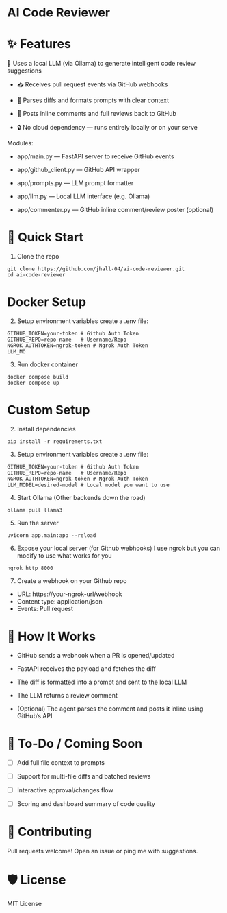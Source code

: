 # AI Code Reviewer

# ✨ Features
🧠 Uses a local LLM (via Ollama) to generate intelligent code review suggestions

- 📥 Receives pull request events via GitHub webhooks

- 🧾 Parses diffs and formats prompts with clear context

- 💬 Posts inline comments and full reviews back to GitHub

- 🔒 No cloud dependency — runs entirely locally or on your serve

Modules:

- app/main.py — FastAPI server to receive GitHub events

- app/github_client.py — GitHub API wrapper

- app/prompts.py — LLM prompt formatter

- app/llm.py — Local LLM interface (e.g. Ollama)

- app/commenter.py — GitHub inline comment/review poster (optional)

# 🚀 Quick Start
1. Clone the repo
```
git clone https://github.com/jhall-04/ai-code-reviewer.git
cd ai-code-reviewer
```
# Docker Setup
2. Setup environment variables
create a .env file:
```
GITHUB_TOKEN=your-token # Github Auth Token
GITHUB_REPO=repo-name   # Username/Repo
NGROK_AUTHTOKEN=ngrok-token # Ngrok Auth Token
LLM_MO
```
3. Run docker container
```
docker compose build
docker compose up
```
# Custom Setup
2. Install dependencies
```
pip install -r requirements.txt
```
3. Setup environment variables
create a .env file:
```
GITHUB_TOKEN=your-token # Github Auth Token
GITHUB_REPO=repo-name   # Username/Repo
NGROK_AUTHTOKEN=ngrok-token # Ngrok Auth Token
LLM_MODEL=desired-model # Local model you want to use
```
4. Start Ollama (Other backends down the road)
```
ollama pull llama3
```
5. Run the server
```
uvicorn app.main:app --reload
```
6. Expose your local server (for Github webhooks)
I use ngrok but you can modify to use what works for you
```
ngrok http 8000
```
7. Create a webhook on your Github repo
- URL: https://your-ngrok-url/webhook
- Content type: application/json
- Events: Pull request

# 🧠 How It Works
- GitHub sends a webhook when a PR is opened/updated

- FastAPI receives the payload and fetches the diff

- The diff is formatted into a prompt and sent to the local LLM

- The LLM returns a review comment

- (Optional) The agent parses the comment and posts it inline using GitHub’s API

# 📌 To-Do / Coming Soon
- [ ] Add full file context to prompts

- [ ] Support for multi-file diffs and batched reviews

- [ ] Interactive approval/changes flow

- [ ] Scoring and dashboard summary of code quality

# 🤝 Contributing
Pull requests welcome! Open an issue or ping me with suggestions.

# 🛡️ License
MIT License